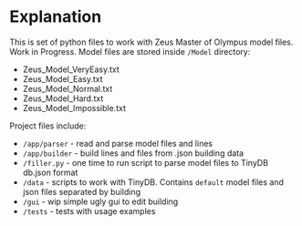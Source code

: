 # Explanation

This is set of python files to work with Zeus Master of Olympus model files. Work in Progress.
Model files are stored inside `/Model` directory:

- Zeus_Model_VeryEasy.txt
- Zeus_Model_Easy.txt
- Zeus_Model_Normal.txt
- Zeus_Model_Hard.txt
- Zeus_Model_Impossible.txt

Project files include:

- `/app/parser` - read and parse model files and lines
- `/app/builder` - build lines and files from .json building data
- `/filler.py` - one time to run script to parse model files to TinyDB db.json format
- `/data` - scripts to work with TinyDB. Contains `default` model files and json files separated by building
- `/gui` - wip simple ugly gui to edit building
- `/tests` - tests with usage examples

